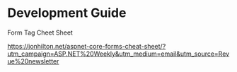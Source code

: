 # Development Guide

Form Tag Cheet Sheet

https://jonhilton.net/aspnet-core-forms-cheat-sheet/?utm_campaign=ASP.NET%20Weekly&utm_medium=email&utm_source=Revue%20newsletter
